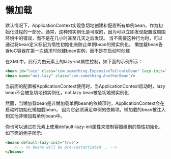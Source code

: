# 懒加载
默认情况下，ApplicationContext实现急切地创建和配置所有单例bean，作为初始化过程的一部分。通常，这种预实例化是可取的，因为可以立即发现配置或周围环境中的错误，而不是在几小时甚至几天之后发现。
当不需要这种行为时，可以通过将bean定义标记为惰性初始化来防止单例bean的预实例化。
懒加载bean告诉IoC容器在第一次请求时创建bean实例，而不是在启动时创建

在XML中，此行为由<bean/>元素上的lazy-init属性控制，如下面的示例所示：
```xml
<bean id="lazy" class="com.something.ExpensiveToCreateBean" lazy-init="true"/>
<bean name="not.lazy" class="com.something.AnotherBean"/>
```
当前面的配置被ApplicationContext使用时，当ApplicationContext启动时，lazy bean不会被急切地预实例化，not.lazy bean被急切地预实例化

然而，当懒加载bean是非懒加载单例bean的依赖项时，ApplicationContext会在启动时初始化懒加载bean，
因为它必须满足单例的依赖项。懒加载的bean被注入到其他非懒加载单例bean中。

你也可以通过在<beans/>元素上使用default-lazy-init属性来控制容器级别的惰性初始化，如下面的例子所示:
```xml
<beans default-lazy-init="true">
	<!-- no beans will be pre-instantiated... -->
</beans>
```
